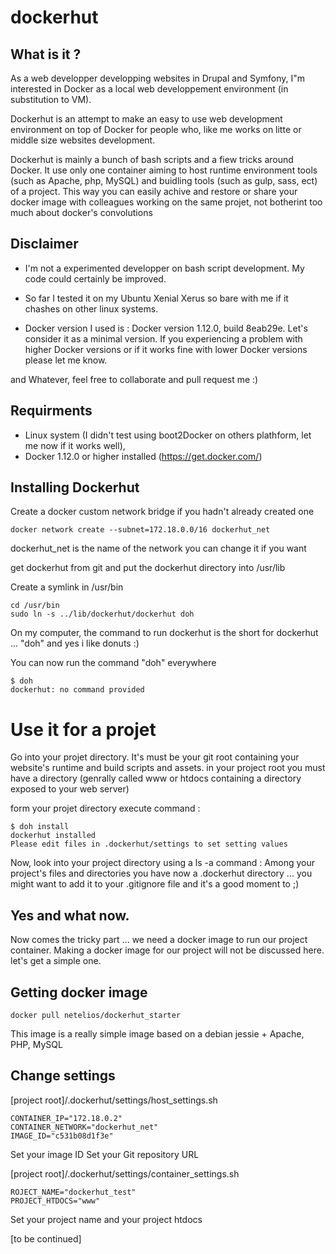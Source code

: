 # dockerhut

## What is it ?
As a web developper developping websites in Drupal and Symfony, I"m interested in Docker as a local web developpement environment (in substitution to VM). 

Dockerhut is an attempt to make an easy to use web development environment on top of Docker for people who, like me works on litte or middle size websites development.

Dockerhut is mainly a bunch of bash scripts and a fiew tricks around Docker. It use only one container aiming to host runtime environment tools (such as Apache, php, MySQL) and buidling tools (such as gulp, sass, ect) of a project. This way you can easily achive and restore or share your docker image with colleagues working on the same projet, not botherint too much about docker's convolutions 

## Disclaimer
* I'm not a experimented developper on bash script development. My code could certainly be improved. 

* So far I tested it on my Ubuntu Xenial Xerus so bare with me if it chashes on other linux systems.

* Docker version I used is : Docker version 1.12.0, build 8eab29e. Let's consider it as a minimal version. If you experiencing a problem with higher Docker versions or if it works fine with lower Docker versions please let me know.

and Whatever, feel free to collaborate and pull request me :)

## Requirments
* Linux system (I didn't test using boot2Docker on others plathform, let me now if it works well), 
* Docker 1.12.0 or higher installed (https://get.docker.com/)

## Installing Dockerhut

Create a docker custom network bridge if you hadn't already created one
```
docker network create --subnet=172.18.0.0/16 dockerhut_net
```
dockerhut_net is the name of the network you can change it if you want

get dockerhut from git and put the dockerhut directory into /usr/lib

Create a symlink in /usr/bin
```
cd /usr/bin
sudo ln -s ../lib/dockerhut/dockerhut doh
```
On my computer, the command to run dockerhut is the short for dockerhut ... "doh" and yes i like donuts :)

You can now run the command "doh" everywhere
```
$ doh 
dockerhut: no command provided
```
# Use it for a projet

Go into your projet directory. It's must be your git root containing your website's runtime and build scripts and assets. in your project root you must have a directory (genrally called www or htdocs containing a directory exposed to your web server)

form your projet directory execute command : 

```
$ doh install
dockerhut installed
Please edit files in .dockerhut/settings to set setting values
```

Now, look into your project directory using a ls -a command : Among your project's files and directories you have now a .dockerhut directory ... you might want to add it to your .gitignore file and it's a good moment to ;)  

## Yes and what now.

Now comes the tricky part ... we need a docker image to run our project container. Making a docker image for our project will not be discussed here. let's get a simple one.

## Getting docker image

```
docker pull netelios/dockerhut_starter
```
This image is a really simple image based on a debian jessie + Apache, PHP, MySQL

## Change settings

[project root]/.dockerhut/settings/host_settings.sh

```
CONTAINER_IP="172.18.0.2"
CONTAINER_NETWORK="dockerhut_net"
IMAGE_ID="c531b08d1f3e"
```
Set your image ID
Set your Git repository URL

[project root]/.dockerhut/settings/container_settings.sh

```
ROJECT_NAME="dockerhut_test"
PROJECT_HTDOCS="www"
```
Set your project name and your project htdocs

[to be continued]




